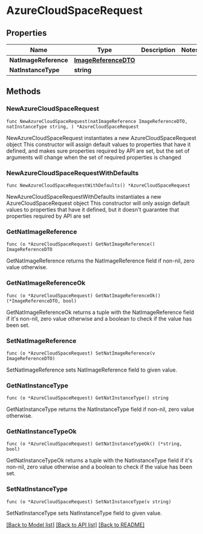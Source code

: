 # AzureCloudSpaceRequest

## Properties

Name | Type | Description | Notes
------------ | ------------- | ------------- | -------------
**NatImageReference** | [**ImageReferenceDTO**](ImageReferenceDTO.md) |  | 
**NatInstanceType** | **string** |  | 

## Methods

### NewAzureCloudSpaceRequest

`func NewAzureCloudSpaceRequest(natImageReference ImageReferenceDTO, natInstanceType string, ) *AzureCloudSpaceRequest`

NewAzureCloudSpaceRequest instantiates a new AzureCloudSpaceRequest object
This constructor will assign default values to properties that have it defined,
and makes sure properties required by API are set, but the set of arguments
will change when the set of required properties is changed

### NewAzureCloudSpaceRequestWithDefaults

`func NewAzureCloudSpaceRequestWithDefaults() *AzureCloudSpaceRequest`

NewAzureCloudSpaceRequestWithDefaults instantiates a new AzureCloudSpaceRequest object
This constructor will only assign default values to properties that have it defined,
but it doesn't guarantee that properties required by API are set

### GetNatImageReference

`func (o *AzureCloudSpaceRequest) GetNatImageReference() ImageReferenceDTO`

GetNatImageReference returns the NatImageReference field if non-nil, zero value otherwise.

### GetNatImageReferenceOk

`func (o *AzureCloudSpaceRequest) GetNatImageReferenceOk() (*ImageReferenceDTO, bool)`

GetNatImageReferenceOk returns a tuple with the NatImageReference field if it's non-nil, zero value otherwise
and a boolean to check if the value has been set.

### SetNatImageReference

`func (o *AzureCloudSpaceRequest) SetNatImageReference(v ImageReferenceDTO)`

SetNatImageReference sets NatImageReference field to given value.


### GetNatInstanceType

`func (o *AzureCloudSpaceRequest) GetNatInstanceType() string`

GetNatInstanceType returns the NatInstanceType field if non-nil, zero value otherwise.

### GetNatInstanceTypeOk

`func (o *AzureCloudSpaceRequest) GetNatInstanceTypeOk() (*string, bool)`

GetNatInstanceTypeOk returns a tuple with the NatInstanceType field if it's non-nil, zero value otherwise
and a boolean to check if the value has been set.

### SetNatInstanceType

`func (o *AzureCloudSpaceRequest) SetNatInstanceType(v string)`

SetNatInstanceType sets NatInstanceType field to given value.



[[Back to Model list]](../README.md#documentation-for-models) [[Back to API list]](../README.md#documentation-for-api-endpoints) [[Back to README]](../README.md)



